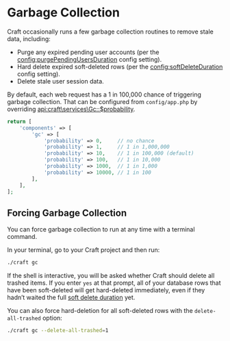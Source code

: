 # Garbage Collection

Craft occasionally runs a few garbage collection routines to remove stale data, including:

- Purge any expired pending user accounts (per the <config:purgePendingUsersDuration> config setting).
- Hard delete expired soft-deleted rows (per the <config:softDeleteDuration> config setting). 
- Delete stale user session data.

By default, each web request has a 1 in 100,000 chance of triggering garbage collection. That can be configured from `config/app.php` by overriding <api:craft\services\Gc::$probability>.

```php
return [
    'components' => [
        'gc' => [
            'probability' => 0,     // no chance
            'probability' => 1,     // 1 in 1,000,000
            'probability' => 10,    // 1 in 100,000 (default)
            'probability' => 100,   // 1 in 10,000
            'probability' => 1000,  // 1 in 1,000
            'probability' => 10000, // 1 in 100
        ],
    ],
];
```

## Forcing Garbage Collection

You can force garbage collection to run at any time with a terminal command.

In your terminal, go to your Craft project and then run:

```bash
./craft gc
```

If the shell is interactive, you will be asked whether Craft should delete all trashed items. If you enter `yes` at that prompt, all of your database rows that have been soft-deleted will get hard-deleted immediately, even if they hadn’t waited the full [soft delete duration](config:softDeleteDuration) yet.

You can also force hard-deletion for all soft-deleted rows with the `delete-all-trashed` option:

```bash
./craft gc --delete-all-trashed=1
```
